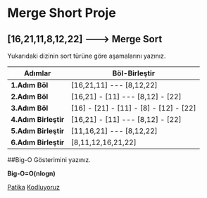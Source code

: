 # Merge Short Proje

## [16,21,11,8,12,22] ---> Merge Sort

Yukarıdaki dizinin sort türüne göre aşamalarını yazınız.

Adımlar | Böl-Birleştir
-- | --
**1.Adım Böl** | [16,21,11] --- [8,12,22]
**2.Adım Böl**| [16,21] - [11] --- [8,12] - [22]
**3.Adım Böl** | [16] - [21] - [11] - [8] - [12] - [22]
**4.Adım Birleştir** | [16,21] - [11] --- [8,12] - [22]
**5.Adım Birleştir**| [11,16,21] --- [8,12,22]
**6.Adım Birleştir** | [8,11,12,16,21,22]

##Big-O 
Gösterimini yazınız.


**Big-O=O(nlogn)**

 [Patika](https://www.patika.dev/tr)
 [Kodluyoruz](https://www.kodluyoruz.org/)